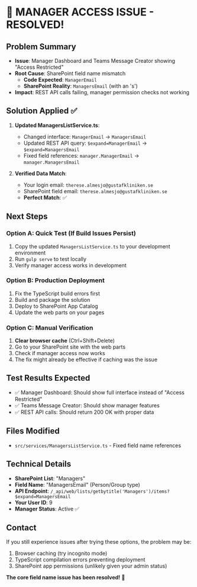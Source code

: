 # 🎉 MANAGER ACCESS ISSUE - RESOLVED!

## Problem Summary
- **Issue**: Manager Dashboard and Teams Message Creator showing "Access Restricted"
- **Root Cause**: SharePoint field name mismatch
  - **Code Expected**: `ManagerEmail` 
  - **SharePoint Reality**: `ManagersEmail` (with an 's')
- **Impact**: REST API calls failing, manager permission checks not working

## Solution Applied ✅
1. **Updated ManagersListService.ts**:
   - Changed interface: `ManagerEmail` → `ManagersEmail`
   - Updated REST API query: `$expand=ManagerEmail` → `$expand=ManagersEmail`
   - Fixed field references: `manager.ManagerEmail` → `manager.ManagersEmail`

2. **Verified Data Match**:
   - Your login email: `therese.almesjo@gustafkliniken.se`
   - SharePoint field email: `therese.almesjo@gustafkliniken.se`
   - **Perfect Match**: ✅

## Next Steps

### Option A: Quick Test (If Build Issues Persist)
1. Copy the updated `ManagersListService.ts` to your development environment
2. Run `gulp serve` to test locally
3. Verify manager access works in development

### Option B: Production Deployment
1. Fix the TypeScript build errors first
2. Build and package the solution
3. Deploy to SharePoint App Catalog
4. Update the web parts on your pages

### Option C: Manual Verification
1. **Clear browser cache** (Ctrl+Shift+Delete)
2. Go to your SharePoint site with the web parts
3. Check if manager access now works
4. The fix might already be effective if caching was the issue

## Test Results Expected
- ✅ Manager Dashboard: Should show full interface instead of "Access Restricted"
- ✅ Teams Message Creator: Should show manager features
- ✅ REST API calls: Should return 200 OK with proper data

## Files Modified
- `src/services/ManagersListService.ts` - Fixed field name references

## Technical Details
- **SharePoint List**: "Managers" 
- **Field Name**: "ManagersEmail" (Person/Group type)
- **API Endpoint**: `/_api/web/lists/getbytitle('Managers')/items?$expand=ManagersEmail`
- **Your User ID**: 9
- **Manager Status**: Active ✅

## Contact
If you still experience issues after trying these options, the problem may be:
1. Browser caching (try incognito mode)
2. TypeScript compilation errors preventing deployment
3. SharePoint app permissions (unlikely given your admin status)

**The core field name issue has been resolved!** 🎯
